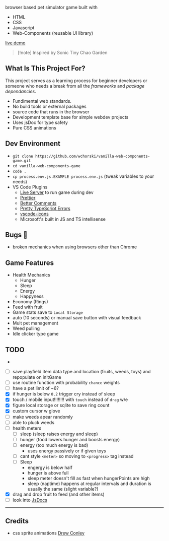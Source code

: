 browser based pet simulator game built with

- HTML
- CSS
- Javascript
- Web-Components (reusable UI library)

[live demo](https://assets.tawtaw.site/tawtaw/vanilla-web-components-game/)

> [!note] Inspired by Sonic Tiny Chao Garden

## What Is This Project For?

This project serves as a learning process for beginner developers or someone who needs a break from all the _frameworks_ and _package dependancies_.

- Fundimental web standards.
- No build tools or external packages
- source code that runs in the browser
- Development template base for simple webdev projects
- Uses jsDoc for type safety
- Pure CSS animations

## Dev Environment

- `git clone https://github.com/wchorski/vanilla-web-components-game.git`
- `cd vanilla-web-components-game`
- `code .`
- `cp process.env.js.EXAMPLE process.env.js` (tweak variables to your needs)
- VS Code Plugins
  - [Live Server](https://marketplace.visualstudio.com/items?itemName=ritwickdey.LiveServer) to run game during dev
  - [Prettier](https://marketplace.visualstudio.com/items?itemName=esbenp.prettier-vscode)
  - [Better Comments](https://marketplace.visualstudio.com/items?itemName=aaron-bond.better-comments)
  - [Pretty TypeScript Errors](https://marketplace.visualstudio.com/items?itemName=yoavbls.pretty-ts-errors)
  - [vscode-icons](https://marketplace.visualstudio.com/items?itemName=vscode-icons-team.vscode-icons)
  - Microsoft's built in JS and TS intellisense

## Bugs 🐜

- broken mechanics when using browsers other than Chrome

## Game Features

- Health Mechanics
  - Hunger
  - Sleep
  - Energy
  - Happyness
- Economy (Rings)
- Feed with fruit
- Game stats save to `Local Storage`
- auto (10 seconds) or manual save button with visual feedback
- Mult pet management
- Weed pulling
- Idle clicker type game

## TODO

-
- [ ] save playfield item data type and location (fruits, weeds, toys) and repopulate on initGame
- [ ] use routine function with probability `chance` weights
- [ ] have a pet limit of ~6?
- [x] if hunger is below `0.2` trigger cry instead of sleep
- [x] touch / mobile input!!!!!!!! with `touch` instead of `drag` w/e
- [x] figure local storage or sqlite to save ring count
- [x] custom cursor w glove
- [ ] make weeds apear randomly
- [ ] able to pluck weeds
- [ ] health meters
  - [ ] sleep (sleep raises energy and sleep)
  - [ ] hunger (food lowers hunger and boosts energy)
  - [ ] energy (too much energy is bad)
    - uses energy passively or if given toys
  - [ ] cant style `<meter>` so moving to `<progress>` tag instead
  - [ ] Sleep
    - engergy is below half
    - hunger is above full
    - sleep meter doesn't fill as fast when hungerPoints are high
    - sleep (naptime) happens at regular intervals and duration is usually the same (slight variable?)
- [x] drag and drop fruit to feed (and other items)
- [ ] look into [JsDocs](https://depth-first.com/articles/2021/10/20/types-without-typescript/)

---

## Credits

- css sprite animations [Drew Conley](https://www.youtube.com/watch?v=ekI7vjkFrGA)
